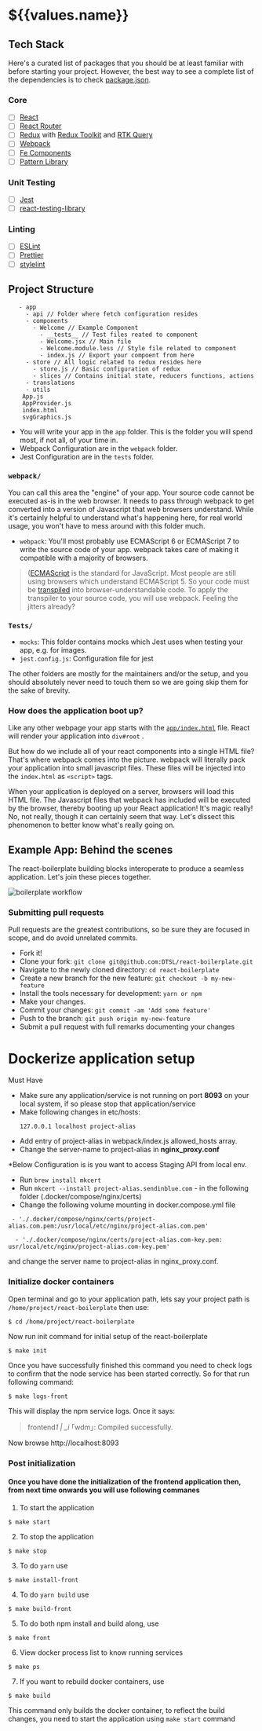 # ${{values.name}}

## Tech Stack

Here's a curated list of packages that you should be at least familiar with before starting your project. However, the best way to see a complete list of the dependencies is to check [package.json](https://github.com/react-boilerplate/react-boilerplate/blob/master/package.json).

### Core

- [ ] [React](https://facebook.github.io/react/)
- [ ] [React Router](https://github.com/ReactTraining/react-router)
- [ ] [Redux](http://redux.js.org/) with [Redux Toolkit](https://redux-toolkit.js.org/) and [RTK Query](https://redux-toolkit.js.org/rtk-query/overview)
- [ ] [Webpack](https://webpack.js.org/concepts/)
- [ ] [Fe Components](https://github.com/DTSL/fe_components)
- [ ] [Pattern Library](https://github.com/DTSL/pattern-library)

### Unit Testing

- [ ] [Jest](http://facebook.github.io/jest/)
- [ ] [react-testing-library](https://github.com/kentcdodds/react-testing-library)

### Linting

- [ ] [ESLint](http://eslint.org/)
- [ ] [Prettier](https://prettier.io/)
- [ ] [stylelint](https://stylelint.io/)

## Project Structure

```
   - app
     - api // Folder where fetch configuration resides
     - components
       - Welcome // Example Component
         - __tests__ // Test files reated to component
         - Welcome.jsx // Main file
         - Welcome.module.less // Style file related to component
         - index.js // Export your compoent from here
     - store // All logic related to redux resides here
       - store.js // Basic configuration of redux
       - slices // Contains initial state, reducers functions, actions
     - translations
     - utils
    App.js
    AppProvider.js
    index.html
    svgGraphics.js
```

- You will write your app in the `app` folder. This is the folder you will spend most, if not all, of your time in.
- Webpack Configuration are in the `webpack` folder.
- Jest Configuration are in the `tests` folder.

### `webpack/`

You can call this area the "engine" of your app. Your source code cannot be executed as-is in the web browser. It needs to pass through webpack to get converted into a version of Javascript that web browsers understand. While it's certainly helpful to understand what's happening here, for real world usage, you won't have to mess around with this folder much.

- `webpack`: You'll most probably use ECMAScript 6 or ECMAScript 7 to write the source code of your app. webpack takes care of making it compatible with a majority of browsers.

> ([ECMAScript](http://stackoverflow.com/a/33748400/5241520) is the standard for JavaScript. Most people are still using browsers which understand ECMAScript 5. So your code must be [transpiled](https://scotch.io/tutorials/javascript-transpilers-what-they-are-why-we-need-them) into browser-understandable code. To apply the transpiler to your source code, you will use webpack. Feeling the jitters already?

### `Tests/`

- `mocks`: This folder contains mocks which Jest uses when testing your app, e.g. for images.
- `jest.config.js`: Configuration file for jest

The other folders are mostly for the maintainers and/or the setup, and you should absolutely never need to touch them so we are going skip them for the sake of brevity.

### How does the application boot up?

Like any other webpage your app starts with the [`app/index.html`](/blob/feature_react-boilerplate-setup/app/index.html) file. React will render your application into `div#root` .

But how do we include all of your react components into a single HTML file? That's where webpack comes into the picture. webpack will literally pack your application into small javascript files. These files will be injected into the `index.html` as `<script>` tags.

When your application is deployed on a server, browsers will load this HTML file. The Javascript files that webpack has included will be executed by the browser, thereby booting up your React application! It's magic really! No, not really, though it can certainly seem that way. Let's dissect this phenomenon to better know what's really going on.

## Example App: Behind the scenes

The react-boilerplate building blocks interoperate to produce a seamless application. Let's join these pieces together.

<img src="app/assets/images/workflow.png" alt="boilerplate workflow" align="center" />

### Submitting pull requests

Pull requests are the greatest contributions, so be sure they are focused in scope, and do avoid unrelated commits.

- Fork it!
- Clone your fork: `git clone git@github.com:DTSL/react-boilerplate.git`
- Navigate to the newly cloned directory: `cd react-boilerplate`
- Create a new branch for the new feature: `git checkout -b my-new-feature`
- Install the tools necessary for development: `yarn or npm`
- Make your changes.
- Commit your changes: `git commit -am 'Add some feature'`
- Push to the branch: `git push origin my-new-feature`
- Submit a pull request with full remarks documenting your changes

# Dockerize application setup

Must Have

- Make sure any application/service is not running on port **8093** on your local system, if so please stop that application/service
- Make following changes in etc/hosts:
  ```
  127.0.0.1	localhost project-alias
  ```
- Add entry of project-alias in webpack/index.js allowed_hosts array.
- Change the server-name to project-alias in **nginx_proxy.conf**

\*Below Configuration is is you want to access Staging API from local env.

- Run `brew install mkcert`
- Run `mkcert --install project-alias.sendinblue.com` - in the following folder (.docker/compose/nginx/certs)
- Change the following volume mounting in docker.compose.yml file

```
 - './.docker/compose/nginx/certs/project-alias.com.pem:/usr/local/etc/nginx/project-alias.com.pem'

  - './.docker/compose/nginx/certs/project-alias.com-key.pem: usr/local/etc/nginx/project-alias.com-key.pem'
```

and change the server name to project-alias in nginx_proxy.conf.

### Initialize docker containers

Open terminal and go to your application path, lets say your project path is `/home/project/react-boilerplate` then use:

```
$ cd /home/project/react-boilerplate
```

Now run init command for initial setup of the react-boilerplate

```
$ make init
```

Once you have successfully finished this command you need to check logs to confirm that the node service has been started correctly. So for that run following command:

```
$ make logs-front
```

This will display the npm service logs. Once it says:

> frontend*1 | \_i* ｢wdm｣: Compiled successfully.

Now browse http://localhost:8093

### Post initialization

#### Once you have done the initialization of the frontend application then, from next time onwards you will use following commanes

1. To start the application

```
$ make start
```

2. To stop the application

```
$ make stop
```

3. To do `yarn` use

```
$ make install-front
```

4. To do `yarn build` use

```
$ make build-front
```

5. To do both npm install and build along, use

```
$ make front
```

6. View docker process list to know running services

```
$ make ps
```

7. If you want to rebuild docker containers, use

```
$ make build
```

This command only builds the docker container, to reflect the build changes, you need to start the application using `make start` command
